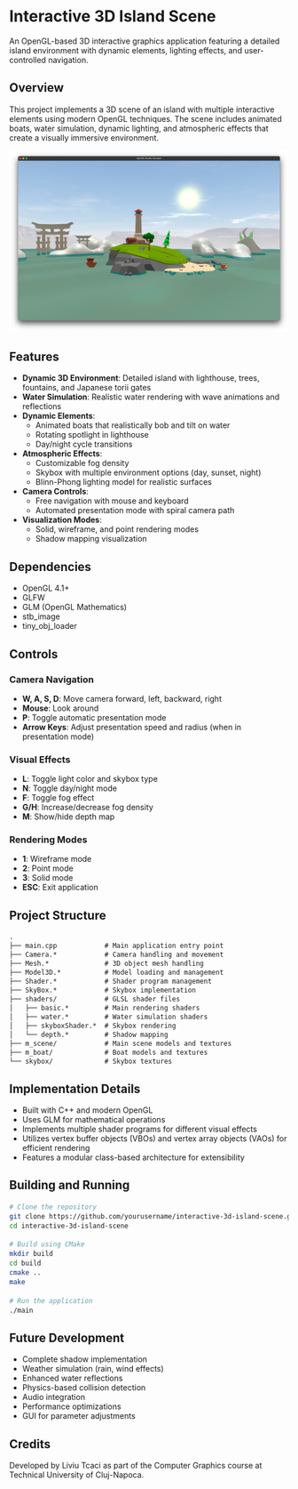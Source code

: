 # Interactive 3D Island Scene

An OpenGL-based 3D interactive graphics application featuring a detailed island environment with dynamic elements, lighting effects, and user-controlled navigation.

## Overview

This project implements a 3D scene of an island with multiple interactive elements using modern OpenGL techniques. The scene includes animated boats, water simulation, dynamic lighting, and atmospheric effects that create a visually immersive environment.

![Island Scene Preview](TcaciLiviu_gr30231_scr.png)

## Features

- **Dynamic 3D Environment**: Detailed island with lighthouse, trees, fountains, and Japanese torii gates
- **Water Simulation**: Realistic water rendering with wave animations and reflections
- **Dynamic Elements**:
  - Animated boats that realistically bob and tilt on water
  - Rotating spotlight in lighthouse 
  - Day/night cycle transitions
- **Atmospheric Effects**:
  - Customizable fog density
  - Skybox with multiple environment options (day, sunset, night)
  - Blinn-Phong lighting model for realistic surfaces
- **Camera Controls**:
  - Free navigation with mouse and keyboard
  - Automated presentation mode with spiral camera path
- **Visualization Modes**:
  - Solid, wireframe, and point rendering modes
  - Shadow mapping visualization

## Dependencies

- OpenGL 4.1+
- GLFW
- GLM (OpenGL Mathematics)
- stb_image
- tiny_obj_loader

## Controls

### Camera Navigation
- **W, A, S, D**: Move camera forward, left, backward, right
- **Mouse**: Look around
- **P**: Toggle automatic presentation mode
- **Arrow Keys**: Adjust presentation speed and radius (when in presentation mode)

### Visual Effects
- **L**: Toggle light color and skybox type
- **N**: Toggle day/night mode
- **F**: Toggle fog effect
- **G/H**: Increase/decrease fog density
- **M**: Show/hide depth map

### Rendering Modes
- **1**: Wireframe mode
- **2**: Point mode
- **3**: Solid mode
- **ESC**: Exit application

## Project Structure

```
.
├── main.cpp            # Main application entry point
├── Camera.*            # Camera handling and movement
├── Mesh.*              # 3D object mesh handling
├── Model3D.*           # Model loading and management
├── Shader.*            # Shader program management
├── SkyBox.*            # Skybox implementation
├── shaders/            # GLSL shader files
│   ├── basic.*         # Main rendering shaders
│   ├── water.*         # Water simulation shaders
│   ├── skyboxShader.*  # Skybox rendering
│   └── depth.*         # Shadow mapping
├── m_scene/            # Main scene models and textures
├── m_boat/             # Boat models and textures
└── skybox/             # Skybox textures
```

## Implementation Details

- Built with C++ and modern OpenGL
- Uses GLM for mathematical operations
- Implements multiple shader programs for different visual effects
- Utilizes vertex buffer objects (VBOs) and vertex array objects (VAOs) for efficient rendering
- Features a modular class-based architecture for extensibility

## Building and Running

```bash
# Clone the repository
git clone https://github.com/yourusername/interactive-3d-island-scene.git
cd interactive-3d-island-scene

# Build using CMake
mkdir build
cd build
cmake ..
make

# Run the application
./main
```

## Future Development

- Complete shadow implementation
- Weather simulation (rain, wind effects)
- Enhanced water reflections
- Physics-based collision detection
- Audio integration
- Performance optimizations
- GUI for parameter adjustments

## Credits

Developed by Liviu Tcaci as part of the Computer Graphics course at Technical University of Cluj-Napoca.
